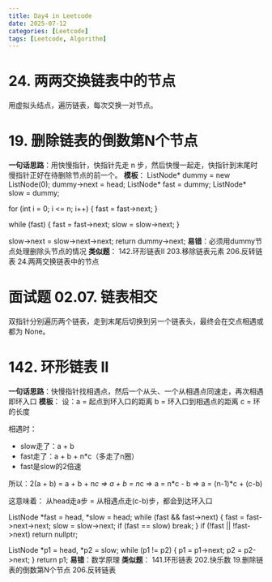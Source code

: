 ```yaml
---
title: Day4 in Leetcode
date: 2025-07-12
categories: [Leetcode]
tags: [Leetcode, Algorithm]
---
```


# 24. 两两交换链表中的节点
用虚拟头结点，遍历链表，每次交换一对节点。

# 19. 删除链表的倒数第N个节点
**一句话思路**：用快慢指针，快指针先走 n 步，然后快慢一起走，快指针到末尾时慢指针正好在待删除节点的前一个。
**模板**：
ListNode* dummy = new ListNode(0);
dummy->next = head;
ListNode* fast = dummy;
ListNode* slow = dummy;

for (int i = 0; i <= n; i++) {
    fast = fast->next;
}

while (fast) {
    fast = fast->next;
    slow = slow->next;
}

slow->next = slow->next->next;
return dummy->next;
**易错**：必须用dummy节点处理删除头节点的情况
**类似题**：
142.环形链表II
203.移除链表元素
206.反转链表
24.两两交换链表中的节点

# 面试题 02.07. 链表相交
双指针分别遍历两个链表，走到末尾后切换到另一个链表头，最终会在交点相遇或都为 None。

# 142. 环形链表 II
**一句话思路**：快慢指针找相遇点，然后一个从头、一个从相遇点同速走，再次相遇即环入口
**模板**：
设：a = 起点到环入口的距离
    b = 环入口到相遇点的距离
    c = 环的长度

相遇时：
- slow走了：a + b
- fast走了：a + b + n*c（多走了n圈）
- fast是slow的2倍速

所以：2(a + b) = a + b + n*c
     => a + b = n*c
     => a = n*c - b
     => a = (n-1)*c + (c-b)

这意味着：
从head走a步 = 从相遇点走(c-b)步，都会到达环入口

ListNode *fast = head, *slow = head;
while (fast && fast->next) {
    fast = fast->next->next;
    slow = slow->next;
    if (fast == slow) break;
}
if (!fast || !fast->next) return nullptr;

ListNode *p1 = head, *p2 = slow;
while (p1 != p2) {
    p1 = p1->next;
    p2 = p2->next;
}
return p1;
**易错**：数学原理
**类似题**：
141.环形链表
202.快乐数
19.删除链表的倒数第N个节点
206.反转链表

